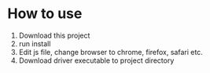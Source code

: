 # How to use

1. Download this project
2. run install
3. Edit js file, change browser to chrome, firefox, safari etc.
4. Download driver executable to project directory
